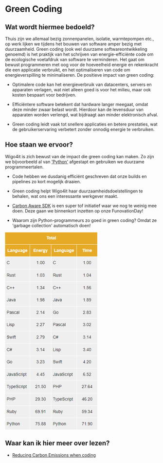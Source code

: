 # Green Coding

## Wat wordt hiermee bedoeld?
Thuis zijn we allemaal bezig zonnenpanelen, isolatie, warmtepompen etc., op werk lijken we tijdens het bouwen van software amper bezig met duurzaamheid. Green coding (ook wel duurzame softwareontwikkeling genoemd) is het praktijk van het schrijven van energie-efficiënte code om de ecologische voetafdruk van software te verminderen. Het gaat om bewust programmeren met oog voor de hoeveelheid energie en rekenkracht die een applicatie verbruikt, en het optimaliseren van code om energieverspilling te minimaliseren. De positieve impact van green coding:

- Optimalere code kan het energieverbruik van datacenters, servers en apparaten verlagen, wat niet alleen goed is voor het milieu, maar ook kosten bespaart voor bedrijven.

- Efficiëntere software betekent dat hardware langer meegaat, omdat deze minder zwaar belast wordt. Hierdoor kan de levensduur van apparaten worden verlengd, wat bijdraagt aan minder elektronisch afval.

- Green coding leidt vaak tot snellere applicaties en betere prestaties, wat de gebruikerservaring verbetert zonder onnodig energie te verbruiken.

## Hoe staan we ervoor?
Wigo4it is zich bewust van de impact die green coding kan maken. Zo zijn we bijvoorbeeld al van ['Python'](wiki.html?page=python) afgestapt en gebruiken we duurzame programmeertalen.

- Code hebben we dusdanig efficiënt geschreven dat onze builds en pipelines zo kort mogelijk draaien.

- Green coding helpt Wigo4it haar duurzaamheidsdoelstellingen te behalen, wat ons een interessante werkgever maakt.

- <a href="https://carbon-aware-sdk.greensoftware.foundation/">Carbon Aware SDK</a> is een super tof initiatief waar we nog te weinig mee doen. Deze gaan we binnenkort inzetten op onze FunovationDay!

- Waarom zijn Python-programmeurs zo goed in green coding? Omdat ze 'garbage collection' automatisch doen!

![alt text](wiki/greencoding.png)

## Waar kan ik hier meer over lezen?
- <a href="https://datascience.aero/green-programming-reducing-your-carbon-emissions-when-coding/">Reducing Carbon Emissions when coding</a>







